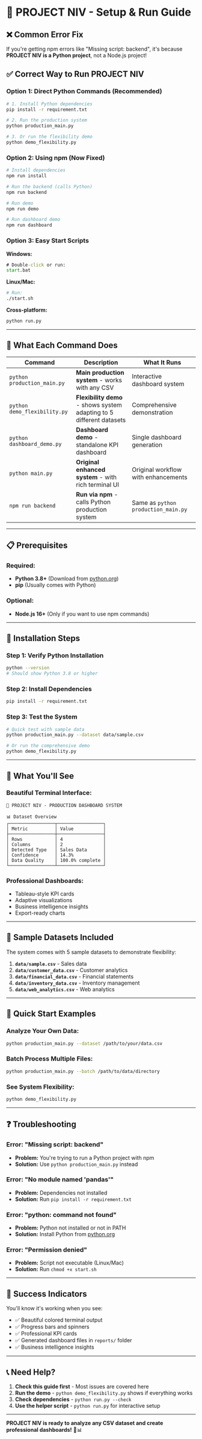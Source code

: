 # 🚀 PROJECT NIV - Setup & Run Guide

## ❌ **Common Error Fix**

If you're getting npm errors like "Missing script: backend", it's because **PROJECT NIV is a Python project**, not a Node.js project!

## ✅ **Correct Way to Run PROJECT NIV**

### **Option 1: Direct Python Commands (Recommended)**
```bash
# 1. Install Python dependencies
pip install -r requirement.txt

# 2. Run the production system
python production_main.py

# 3. Or run the flexibility demo
python demo_flexibility.py
```

### **Option 2: Using npm (Now Fixed)**
```bash
# Install dependencies
npm run install

# Run the backend (calls Python)
npm run backend

# Run demo
npm run demo

# Run dashboard demo
npm run dashboard
```

### **Option 3: Easy Start Scripts**

**Windows:**
```cmd
# Double-click or run:
start.bat
```

**Linux/Mac:**
```bash
# Run:
./start.sh
```

**Cross-platform:**
```bash
python run.py
```

---

## 🎯 **What Each Command Does**

| Command | Description | What It Runs |
|---------|-------------|--------------|
| `python production_main.py` | **Main production system** - works with any CSV | Interactive dashboard system |
| `python demo_flexibility.py` | **Flexibility demo** - shows system adapting to 5 different datasets | Comprehensive demonstration |
| `python dashboard_demo.py` | **Dashboard demo** - standalone KPI dashboard | Single dashboard generation |
| `python main.py` | **Original enhanced system** - with rich terminal UI | Original workflow with enhancements |
| `npm run backend` | **Run via npm** - calls Python production system | Same as `python production_main.py` |

---

## 📋 **Prerequisites**

### **Required:**
- **Python 3.8+** (Download from [python.org](https://python.org))
- **pip** (Usually comes with Python)

### **Optional:**
- **Node.js 16+** (Only if you want to use npm commands)

---

## 🔧 **Installation Steps**

### **Step 1: Verify Python Installation**
```bash
python --version
# Should show Python 3.8 or higher
```

### **Step 2: Install Dependencies**
```bash
pip install -r requirement.txt
```

### **Step 3: Test the System**
```bash
# Quick test with sample data
python production_main.py --dataset data/sample.csv

# Or run the comprehensive demo
python demo_flexibility.py
```

---

## 🎨 **What You'll See**

### **Beautiful Terminal Interface:**
```
🚀 PROJECT NIV - PRODUCTION DASHBOARD SYSTEM

📊 Dataset Overview
┌─────────────────┬─────────────────┐
│ Metric          │ Value           │
├─────────────────┼─────────────────┤
│ Rows            │ 4               │
│ Columns         │ 2               │
│ Detected Type   │ Sales Data      │
│ Confidence      │ 14.3%           │
│ Data Quality    │ 100.0% complete │
└─────────────────┴─────────────────┘
```

### **Professional Dashboards:**
- Tableau-style KPI cards
- Adaptive visualizations
- Business intelligence insights
- Export-ready charts

---

## 🎯 **Sample Datasets Included**

The system comes with 5 sample datasets to demonstrate flexibility:

1. **`data/sample.csv`** - Sales data
2. **`data/customer_data.csv`** - Customer analytics
3. **`data/financial_data.csv`** - Financial statements
4. **`data/inventory_data.csv`** - Inventory management
5. **`data/web_analytics.csv`** - Web analytics

---

## 🚀 **Quick Start Examples**

### **Analyze Your Own Data:**
```bash
python production_main.py --dataset /path/to/your/data.csv
```

### **Batch Process Multiple Files:**
```bash
python production_main.py --batch /path/to/data/directory
```

### **See System Flexibility:**
```bash
python demo_flexibility.py
```

---

## ❓ **Troubleshooting**

### **Error: "Missing script: backend"**
- **Problem:** You're trying to run a Python project with npm
- **Solution:** Use `python production_main.py` instead

### **Error: "No module named 'pandas'"**
- **Problem:** Dependencies not installed
- **Solution:** Run `pip install -r requirement.txt`

### **Error: "python: command not found"**
- **Problem:** Python not installed or not in PATH
- **Solution:** Install Python from [python.org](https://python.org)

### **Error: "Permission denied"**
- **Problem:** Script not executable (Linux/Mac)
- **Solution:** Run `chmod +x start.sh`

---

## 🎉 **Success Indicators**

You'll know it's working when you see:
- ✅ Beautiful colored terminal output
- ✅ Progress bars and spinners
- ✅ Professional KPI cards
- ✅ Generated dashboard files in `reports/` folder
- ✅ Business intelligence insights

---

## 📞 **Need Help?**

1. **Check this guide first** - Most issues are covered here
2. **Run the demo** - `python demo_flexibility.py` shows if everything works
3. **Check dependencies** - `python run.py --check`
4. **Use the helper script** - `python run.py` for interactive setup

---

**PROJECT NIV is ready to analyze any CSV dataset and create professional dashboards!** 🚀📊